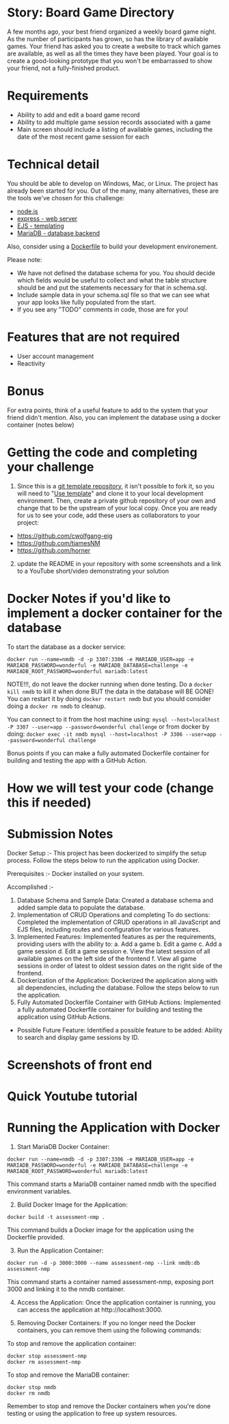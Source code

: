 Story: Board Game Directory
=====

A few months ago, your best friend organized a weekly board game night. As the number of participants
has grown, so has the library of available games. Your friend has asked you to create a website to
track which games are available, as well as all the times they have been played. Your goal is to
create a good-looking prototype that you won't be embarrassed to show your friend, not a fully-finished
product.

Requirements
=====

* Ability to add and edit a board game record
* Ability to add multiple game session records associated with a game
* Main screen should include a listing of available games, including the date of the most recent game session for each

Technical detail
=====

You should be able to develop on Windows, Mac, or Linux. The project has already been started for you. Out of the many, many alternatives, these are the tools we've chosen for this challenge:

* <a href="https://nodejs.org/en/">node.js</a>
* <a href="https://expressjs.com/">express - web server</a>
* <a href="https://ejs.co/">EJS - templating</a>
* <a href="https://mariadb.org/">MariaDB - database backend</a>

Also, consider using a [Dockerfile](https://docs.docker.com/engine/reference/builder/) to build your development environement.


Please note:

* We have not defined the database schema for you. You should decide which fields would be useful to collect and what the table structure should be and put the statements necessary for that in schema.sql.
* Include sample data in your schema.sql file so that we can see what your app looks like fully populated from the start.
* If you see any "TODO" comments in code, those are for you!

Features that are not required
=====

* User account management
* Reactivity

Bonus
=====

For extra points, think of a useful feature to add to the system that your friend didn't mention. Also, you can implement the database using a docker container (notes below)

Getting the code and completing your challenge
=====

1) Since this is a [git template repository](https://docs.github.com/en/repositories/creating-and-managing-repositories/creating-a-repository-from-a-template), it isn't possible to fork it, so you will need to "[Use template](https://docs.github.com/assets/cb-77734/mw-1440/images/help/repository/use-this-template-button.webp)" and clone it to your local development environment. Then, create a private github repository of your own and change that to be the upstream of your local copy. Once you are ready for us to see your code, add these users as collaborators to your project:

* https://github.com/cwolfgang-eig
* https://github.com/tjamesNM
* https://github.com/horner

2) update the README in your repository with some screenshots and a link to a YouTube short/video demonstrating your solution 


Docker Notes if you'd like to implement a docker container for the database
============
To start the database as a docker service:
```
docker run --name=nmdb -d -p 3307:3306 -e MARIADB_USER=app -e MARIADB_PASSWORD=wonderful -e MARIADB_DATABASE=challenge -e MARIADB_ROOT_PASSWORD=wonderful mariadb:latest
```
NOTE!!!, do not leave the docker running when done testing.  Do a `docker kill nmdb` to kill it when done BUT the data in the database will BE GONE!  You can restart it by doing `docker restart nmdb` but you should consider doing a `docker rm nmdb` to cleanup.

You can connect to it from the host machine using:
`mysql --host=localhost -P 3307 --user=app --password=wonderful challenge`
or from docker by doing:
`docker exec -it nmdb mysql --host=localhost -P 3306 --user=app --password=wonderful challenge`

Bonus points if you can make a fully automated Dockerfile container for building and testing the app with a GitHub Action.


How we will test your code (change this if needed)
=====

Submission Notes
======
Docker Setup :- This project has been dockerized to simplify the setup process. Follow the steps below to run the application using Docker.

Prerequisites :- Docker installed on your system.

Accomplished :-
1. Database Schema and Sample Data: Created a database schema and added sample data to populate the database.
2. Implementation of CRUD Operations and completing To do sections: Completed the implementation of CRUD operations in all JavaScript and EJS files, including routes and configuration for various features.
3. Implemented Features: Implemented features as per the requirements, providing users with the ability to:
    a. Add a game
    b. Edit a game
    c. Add a game session
    d. Edit a game session
    e. View the latest session of all available games on the left side of the frontend
    f. View all game sessions in order of latest to oldest session dates on the right side of the frontend.
4. Dockerization of the Application: Dockerized the application along with all dependencies, including the database. Follow the steps below to run the application.
5. Fully Automated Dockerfile Container with GitHub Actions: Implemented a fully automated Dockerfile container for building and testing the application using GitHub Actions.
* Possible Future Feature: Identified a possible feature to be added: Ability to search and display game sessions by ID.

Screenshots of front end 
===


Quick Youtube tutorial  
===


Running the Application with Docker
===

1) Start MariaDB Docker Container:
```
docker run --name=nmdb -d -p 3307:3306 -e MARIADB_USER=app -e MARIADB_PASSWORD=wonderful -e MARIADB_DATABASE=challenge -e MARIADB_ROOT_PASSWORD=wonderful mariadb:latest
```
This command starts a MariaDB container named nmdb with the specified environment variables.

2) Build Docker Image for the Application:
```
docker build -t assessment-nmp .
```
This command builds a Docker image for the application using the Dockerfile provided.

3) Run the Application Container:
```
docker run -d -p 3000:3000 --name assessment-nmp --link nmdb:db assessment-nmp
```
This command starts a container named assessment-nmp, exposing port 3000 and linking it to the nmdb container.

4) Access the Application: Once the application container is running, you can access the application at http://localhost:3000.

5) Removing Docker Containers: If you no longer need the Docker containers, you can remove them using the following commands:

To stop and remove the application container:

```
docker stop assessment-nmp
docker rm assessment-nmp
```

To stop and remove the MariaDB container:

```
docker stop nmdb
docker rm nmdb
```

Remember to stop and remove the Docker containers when you're done testing or using the application to free up system resources.
